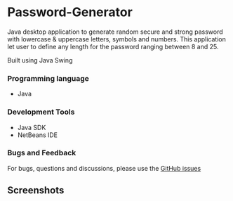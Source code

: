 # Password-Generator
Java desktop application to generate random secure and strong password with lowercase & uppercase letters, symbols and numbers. This application let user to define any length for the password ranging between 8 and 25.

Built using Java Swing

### Programming language
- Java

### Development Tools
- Java SDK
- NetBeans IDE

### Bugs and Feedback
For bugs, questions and discussions, please use the <a href="https://github.com/reshmaharidhas/Password-Generator/issues">GitHub issues</a>

## Screenshots


